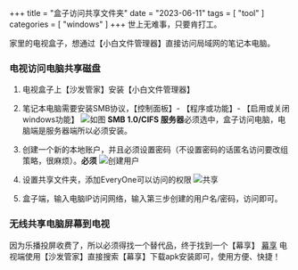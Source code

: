 +++
title = "盒子访问共享文件夹"
date = "2023-06-11"
tags = [ "tool" ]
categories = [ "windows" ]
+++
世上无难事，只要肯打工。
<!--more-->
家里的电视盒子，想通过【小白文件管理器】直接访问局域网的笔记本电脑。

### 电视访问电脑共享磁盘 
1. 电视盒子上【沙发管家】安装【小白文件管理器】

2. 笔记本电脑需要安装SMB协议，【控制面板】- 【程序或功能】- 【启用或关闭windows功能】
![如图](../../pictures/Snipaste_2023-06-11_20-24-14.png '点我访问')
**SMB 1.0/CIFS 服务器**必须选中，盒子访问电脑，电脑端是服务器端所以必须安装。

3. 创建一个新的本地账户，并且必须设置密码（不设置密码的话匿名访问要改组策略，很麻烦）。**必须**
![创建用户](../../pictures/Snipaste_2023-06-11_20-29-18.png '点我访问')

4. 设置共享文件夹，添加EveryOne可以访问的权限
![共享](../../pictures/Snipaste_2023-06-11_20-31-57.png '点我访问')

5. 盒子端，输入电脑IP访问网络，输入第三步创建的用户名/密码，访问即可。

### 无线共享电脑屏幕到电视
因为乐播投屏收费了，所以必须得找一个替代品，终于找到一个【幕享】
[幕享](https://letsview.cn/windows '点我')
电视端使用【沙发管家】直接搜索【幕享】下载apk安装即可，使用方便、快捷！